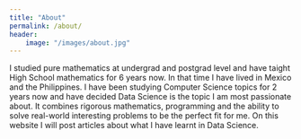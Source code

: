 ```yaml
---
title: "About"
permalink: /about/
header: 
	image: "/images/about.jpg"
---
```


I studied pure mathematics at undergrad and postgrad level and have taight High School mathematics for 6 years now. In that time I have lived in Mexico and the Philippines. I have been studying Computer Science topics for 2 years now and have decided Data Science is the topic I am most passionate about. It combines rigorous mathematics, programming and the ability to solve real-world interesting problems to be the perfect fit for me. On this website I will post articles about what I have learnt in Data Science.